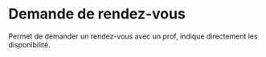 # Demande de rendez-vous

Permet de demander un rendez-vous avec un prof, indique directement les disponibilité.
